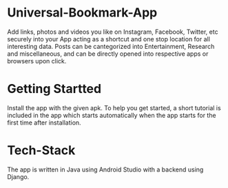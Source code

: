 # Universal-Bookmark-App
Add links, photos and videos you like on Instagram, Facebook, Twitter, etc securely into your App acting as a shortcut and one stop location for all interesting data. Posts can be cantegorized into Entertainment, Research and miscellaneous, and can be directly opened into respective apps or browsers upon click.

# Getting Startted
Install the app with the given apk. To help you get started, a short tutorial is included in the app which starts automatically when the app starts for the first time after installation.

# Tech-Stack
The app is written in Java using Android Studio with a backend using Django.

